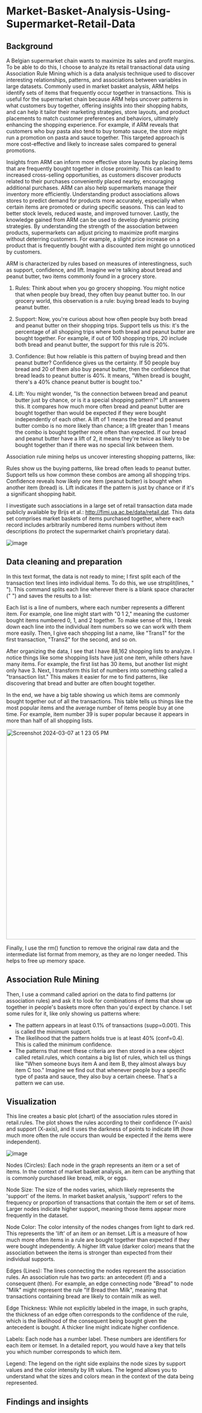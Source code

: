 # Market-Basket-Analysis-Using-Supermarket-Retail-Data

## Background

A Belgian supermarket chain wants to maximize its sales and profit margins. To be able to do this, I choose to analyze its retail transactional data using Association Rule Mining which is a data analysis technique used to discover interesting relationships, patterns, and associations between variables in large datasets. Commonly used in market basket analysis, ARM helps identify sets of items that frequently occur together in transactions. This is useful for the supermarket chain because ARM helps uncover patterns in what customers buy together, offering insights into their shopping habits, and can help it tailor their marketing strategies, store layouts, and product placements to match customer preferences and behaviors, ultimately enhancing the shopping experience. For example, if ARM reveals that customers who buy pasta also tend to buy tomato sauce, the store might run a promotion on pasta and sauce together. This targeted approach is more cost-effective and likely to increase sales compared to general promotions.

Insights from ARM can inform more effective store layouts by placing items that are frequently bought together in close proximity. This can lead to increased cross-selling opportunities, as customers discover products related to their purchases conveniently placed nearby, encouraging additional purchases. ARM can also help supermarkets manage their inventory more efficiently. Understanding product associations allows stores to predict demand for products more accurately, especially when certain items are promoted or during specific seasons. This can lead to better stock levels, reduced waste, and improved turnover. Lastly, the knowledge gained from ARM can be used to develop dynamic pricing strategies. By understanding the strength of the association between products, supermarkets can adjust pricing to maximize profit margins without deterring customers. For example, a slight price increase on a product that is frequently bought with a discounted item might go unnoticed by customers.

ARM is characterized by rules based on measures of interestingness, such as support, confidence, and lift. Imagine we're talking about bread and peanut butter, two items commonly found in a grocery store.

1. Rules: Think about when you go grocery shopping. You might notice that when people buy bread, they often buy peanut butter too. In our grocery world, this observation is a rule: buying bread leads to buying peanut butter.

2. Support: Now, you're curious about how often people buy both bread and peanut butter on their shopping trips. Support tells us this: it's the percentage of all shopping trips where both bread and peanut butter are bought together. For example, if out of 100 shopping trips, 20 include both bread and peanut butter, the support for this rule is 20%.

3. Confidence: But how reliable is this pattern of buying bread and then peanut butter? Confidence gives us the certainty. If 50 people buy bread and 20 of them also buy peanut butter, then the confidence that bread leads to peanut butter is 40%. It means, "When bread is bought, there's a 40% chance peanut butter is bought too."

4. Lift: You might wonder, "Is the connection between bread and peanut butter just by chance, or is it a special shopping pattern?" Lift answers this. It compares how much more often bread and peanut butter are bought together than would be expected if they were bought independently of each other. A lift of 1 means the bread and peanut butter combo is no more likely than chance; a lift greater than 1 means the combo is bought together more often than expected. If our bread and peanut butter have a lift of 2, it means they're twice as likely to be bought together than if there was no special link between them.

Association rule mining helps us uncover interesting shopping patterns, like:

Rules show us the buying patterns, like bread often leads to peanut butter.
Support tells us how common these combos are among all shopping trips.
Confidence reveals how likely one item (peanut butter) is bought when another item (bread) is.
Lift indicates if the pattern is just by chance or if it's a significant shopping habit.

I investigate such associations in a large set of retail transaction data made publicly available by Brijs et al.: http://fimi.ua.ac.be/data/retail.dat. This data set comprises market baskets of items purchased together, where each record includes arbitrarily numbered items numbers without item descriptions (to protect the supermarket chain’s proprietary data).

![image](https://github.com/apoorvadudani/Market-Basket-Analysis/assets/113878059/d096135e-b032-4946-8b43-05e30659e3c5)

## Data cleaning and preparation

In this text format, the data is not ready to mine; I first split each of the transaction text lines into individual items. To do this, we use strsplit(lines, " "). This command splits each line wherever there is a blank space character (" ") and saves the results to a list:

Each list is a line of numbers, where each number represents a different item. For example, one line might start with "0 1 2," meaning the customer bought items numbered 0, 1, and 2 together. To make sense of this, I break down each line into the individual item numbers so we can work with them more easily. Then, I give each shopping list a name, like "Trans1" for the first transaction, "Trans2" for the second, and so on.

After organizing the data, I see that I have 88,162 shopping lists to analyze. I notice things like some shopping lists have just one item, while others have many items. For example, the first list has 30 items, but another list might only have 3. Next, I transform this list of numbers into something called a "transaction list." This makes it easier for me to find patterns, like discovering that bread and butter are often bought together.

In the end, we have a big table showing us which items are commonly bought together out of all the transactions. This table tells us things like the most popular items and the average number of items people buy at one time. For example, item number 39 is super popular because it appears in more than half of all shopping lists.

<img width="558" alt="Screenshot 2024-03-07 at 1 23 05 PM" src="https://github.com/apoorvadudani/Market-Basket-Analysis-Using-Supermarket-Retail-Data/assets/113878059/737e7f2c-3b0b-4e4e-981c-93beb6565e6f">

Finally, I use the rm() function to remove the original raw data and the intermediate list format from memory, as they are no longer needed. This helps to free up memory space.

## Association Rule Mining

Then, I use a command called apriori on the data to find patterns (or association rules) and ask it to look for combinations of items that show up together in people's baskets more often than you'd expect by chance. I set some rules for it, like only showing us patterns where:

- The pattern appears in at least 0.1% of transactions (supp=0.001). This is called the minimum support.
- The likelihood that the pattern holds true is at least 40% (conf=0.4). This is called the minimum confidence.
- The patterns that meet these criteria are then stored in a new object called retail.rules, which contains a big list of rules, which tell us things like "When someone buys item A and item B, they almost always buy item C too." Imagine we find out that whenever people buy a specific type of pasta and sauce, they also buy a certain cheese. That's a pattern we can use.

## Visualization

This line creates a basic plot (chart) of the association rules stored in retail.rules. The plot shows the rules according to their confidence (Y-axis) and support (X-axis), and it uses the darkness of points to indicate lift (how much more often the rule occurs than would be expected if the items were independent).

![image](https://github.com/apoorvadudani/Market-Basket-Analysis/assets/113878059/d249e012-da3b-406b-9018-377b1588d194)

Nodes (Circles): Each node in the graph represents an item or a set of items. In the context of market basket analysis, an item can be anything that is commonly purchased like bread, milk, or eggs.

Node Size: The size of the nodes varies, which likely represents the 'support' of the items. In market basket analysis, 'support' refers to the frequency or proportion of transactions that contain the item or set of items. Larger nodes indicate higher support, meaning those items appear more frequently in the dataset.

Node Color: The color intensity of the nodes changes from light to dark red. This represents the 'lift' of an item or an itemset. Lift is a measure of how much more often items in a rule are bought together than expected if they were bought independently. A higher lift value (darker color) means that the association between the items is stronger than expected from their individual supports.

Edges (Lines): The lines connecting the nodes represent the association rules. An association rule has two parts: an antecedent (if) and a consequent (then). For example, an edge connecting node "Bread" to node "Milk" might represent the rule "If Bread then Milk", meaning that transactions containing bread are likely to contain milk as well.

Edge Thickness: While not explicitly labeled in the image, in such graphs, the thickness of an edge often corresponds to the confidence of the rule, which is the likelihood of the consequent being bought given the antecedent is bought. A thicker line might indicate higher confidence.

Labels: Each node has a number label. These numbers are identifiers for each item or itemset. In a detailed report, you would have a key that tells you which number corresponds to which item.

Legend: The legend on the right side explains the node sizes by support values and the color intensity by lift values. The legend allows you to understand what the sizes and colors mean in the context of the data being represented.

## Findings and insights
